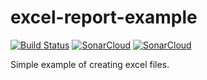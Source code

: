 # excel-report-example

[![Build Status](https://travis-ci.org/markoniemi/excel-report-example.svg?branch=master)](https://travis-ci.org/markoniemi/excel-report-example)
[![SonarCloud](https://sonarcloud.io/api/badges/gate?key=org.excel-report-example:excel-report-example)](https://sonarcloud.io/dashboard?id=org.excel-report-example:excel-report-example)
[![SonarCloud](https://sonarcloud.io/api/badges/measure?key=org.excel-report-example:excel-report-example&metric=coverage)](https://sonarcloud.io/dashboard?id=org.excel-report-example:excel-report-example)

Simple example of creating excel files.